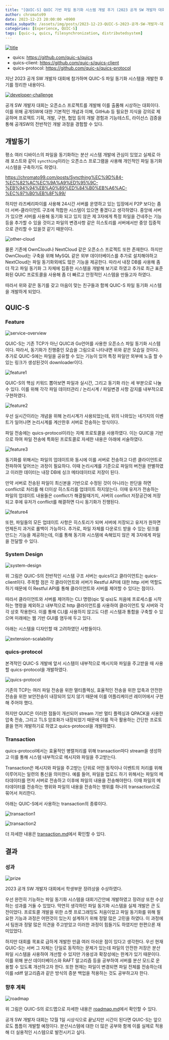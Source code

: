```yaml
---
title: "[QUIC-S] QUIC 기반 파일 동기화 시스템 개발 후기 (2023 공개 SW 개발자 대회)"
author: chromato99
date: 2023-12-23 20:00:00 +0900
media_subpath: /assets/img/posts/2023-12-23-QUIC-S-2023-공개-SW-개발자-대회-후기/
categories: [Experience, QUIC-S]
tags: [quic-s, quics, filesynchronization, distributedsystem]
---
```


[![title](/title.webp)](https://github.com/quic-s/quics)
- quics: <https://github.com/quic-s/quics>
- quics-client: <https://github.com/quic-s/quics-client>
- quics-protocol: <https://github.com/quic-s/quics-protocol>

지난 2023 공개 SW 개발자 대회에 참가하며 QUIC-S 파일 동기화 시스템을 개발한 후기를 정리한 내용이다.

[![developer-challenge](/img_developer_challenge4_2023.webp)](https://www.oss.kr/dev_competition)

공개 SW 개발자 대회는 오픈소스 프로젝트를 개발해 이를 출품해 시상하는 대회이다. 
이를 위해 공개SW에 대한 기본적인 개념과 이해, GitHub 등 필요한 지식을 강의로 제공하며 프로젝트 기획, 개발, 구현, 협업 등의 개발 경험과 기능테스트, 라이선스 검증을 통해 공개SW의 전반적인 개발 과정을 경험할 수 있다.

## 개발동기

평소 여러 디바이스의 파일을 동기화하는 분산 시스템 개발에 관심이 있었고 실제로 아래 포스트와 같이 `syncthing`이라는 오픈소스 프로그램을 사용해 개인적인 파일 동기화 시스템을 구축하기도 하였다.

<https://chromato99.com/posts/Syncthing%EC%9D%84-%EC%82%AC%EC%9A%A9%ED%95%9C-%EB%94%94%EB%A0%89%ED%84%B0%EB%A6%AC-%EC%97%B0%EB%8F%99/>

하지만 라즈베리파이를 사용해 24시간 서버를 운영하고 있는 입장에서 P2P 보다는 좀 더 서버-클라이언트 구조에 적합한 시스템이 있으면 좋겠다고 생각하였다. 중앙에 서버가 있으면 서버를 사용해 동기화 되고 있지 않은 제 3자에게 특정 파일을 건네주는 기능 등을 추가할 수 있을 것이고 파일의 변경사항 같은 히스토리를 서버에서만 중앙 집중적으로 관리할 수 있을것 같기 때문이다. 

![other-cloud](/other-cloud.webp)

물론 기존에 OwnCloud나 NextCloud 같은 오픈소스 프로젝트 또한 존재한다. 하지만 OwnCloud는 구축을 위해 MySQL 같은 외부 데이터베이스를 추가로 설치해야하고 NextCloud는 파일 동기화외에도 많은 기능을 제공한다. 따라서 내장 DB를 사용해 좀 더 작고 파일 동기화 그 자체에 집중한 시스템을 개발해 보기로 하였고 추가로 최근 표준화된 QUIC 프로토콜을 사용해 좀 더 빠르고 안정적인 시스템을 만들고자 하였다.

따라서 위와 같은 동기를 갖고 마음이 맞는 친구들과 함께 QUIC-S 파일 동기화 시스템을 개발하게 되었다.

## QUIC-S

### Feature

![service-overview](/service-overview.webp)

QUIC-S는 기존 TCP가 아닌 QUIC과 Go언어를 사용한 오픈소스 파일 동기화 시스템이다. 따라서, 동기화가 진행중인 모습을 그림으로 나타내면 위와 같은 모습일 것이다. 추가로 QUIC-S에는 파일을 공유할 수 있는 기능이 있어 특정 파일만 외부에 노출 할 수 있는 링크가 생성된것이 downloader이다.

![feature1](/feature1.webp)

QUIC-S의 핵심 키워드 뽑아보면 파일과 실시간, 그리고 동기화 라는 세 부분으로 나눌 수 있다.
이를 위해 각각 파일 데이터관리 / 논리시계 / 파일변경 사항 감지를 내부적으로 구현하였다.

![feature2](/feature2.webp)

우선 실시간이라는 개념을 위해 논리시계가 사용되었는데, 위의 나와있는 네가지의 이벤트가 일어나면 논리시계를 계산한후 서버로 전송하는 방식이다.

파일 전송에는 quics-protocol이라는 자체 프로토콜을 사용하였다. 이는 QUIC을 기반으로 하여 파일 전송에 특화된 프로토콜로 자세한 내용은 아래에 서술하였다.

![feature3](/feature3.webp)

동기화를 위해서는 파일의 업데이트와 동시에 이를 서버로 전송하고 다른 클라이언트로 전파하여 덮어쓰는 과정이 필요하다. 이때 논리시계를 기준으로 파일의 버전을 판별하였고 이러한 데이터는 내장 DB에 싱크 메타데이터로 저장이 된다.  

만약 서버로 전송된 파일이 최신본을 기반으로 수정된 것이 아니라는 판단을 하면 conflict로 처리를 해 더이상 히스토리를 업데이트 하지않는다. 이때 유저가 전송하는 파일의 업데이트 내용들은 conflict가 해결될때가지, 서버의 conflict 저장공간에 저장되고 후에 유저가 conflict를 해결하면 다시 동기화가 진행된다.

![feature4](/feature4.webp)

또한, 파일들의 모든 업데이트 사항은 히스토리가 되며 서버에 저장되고 유저가 원하면 언제든지 과거로 롤백이 가능하다. 
추가로, 파일 자체를 다운로드 받을 수 있는 링크를 만드는 기능을 제공하는데, 이를 통해 동기화 시스템에 속해있지 않은 제 3자에게 파일을 전달할 수 있다.

### System Design

![system-design](/system-design.webp)

위 그림은 QUIC-S의 전반적인 시스템 구조 서버는 quics이고 클라이언트는 quics-client이다.
주목할 점은 각 클라이언트와 서버가 Restful API에 대한 http 서버 역할도 하기 때문에 이 Restful API를 통해 클라이언트와 서버를 제어할 수 있다는 점이다.

따라서 클라이언트와 서버를 제어하는 CLI 명령(qic 및 qis)도 처음에 프로세스를 시작하는 명령을 제외하고 내부적으로 http 클라이언트를 사용하여 클라이언트 및 서버와 각각 상호 작용한다.
이를 통해 CLI를 사용하지 않고도 다른 시스템과 통합을 구축할 수 있으며 미래에는 웹 기반 GUI를 염두에 두고 있다.

아래는 시스템을 디자인할 때 고려하였던 사항들이다.

![extension-scalability](/extension-scalability.webp)

### quics-protocol

본격적인 QUIC-S 개발에 앞서 시스템이 내부적으로 메시지와 파일을 주고받을 때 사용할 quics-protocol을 개발하였다.

![quics-protocol](/quics-protocol.webp)

기존의 TCP는 여러 파일 전송을 위한 멀티플렉싱, 효율적인 전송을 위한 압축과 안전한 전송을 위한 보안전송이 내장되어 있지 않기 때문에 이를 어플리케이션 레이어에서 구현해 주어야 했다. 

하지만 QUIC은 이러한 점들이 개선되어 stream 기반 멀티 플렉싱과 QPACK을 사용한 압축 전송, 그리고 TLS 암호화가 내장되었기 때문에 이를 적극 활용하는 간단한 프로토콜을 먼저 개발하기로 하였고 quics-protocol을 개발하였다.

### Transaction

quics-protocol에서는 효율적인 병렬처리를 위해 transaction마다 stream을 생성하고 이를 통해 시스템 내부적으로 메시지와 파일을 주고받는다. 

Transaction은 메시지와 파일을 주고받는 단위로 어떤 동작이나 이벤트의 처리를 위해 이루어지는 일련의 통신을 의미한다. 
예를 들어, 파일을 업로드 하기 위해서는 파일의 메타데이터를 먼저 서버로 전송하고 이후에 파일의 내용을 전송해야한다. 이때 파일의 메타데이터를 전송하는 행위와 파일의 내용을 전송하는 행위를 하나의 transaction으로 묶어서 처리한다.

아래는 QUIC-S에서 사용하는 transaction의 종류이다.

![transaction1](/transaction1.webp)

![transaction2](/transaction2.webp)

더 자세한 내용은 [transaction.md](https://github.com/quic-s/quics/blob/main/docs/transaction.md)에서 확인할 수 있다.

## 결과

### 성과

![prize](/prize.webp)

2023 공개 SW 개발자 대회에서 학생부문 장려상을 수상하였다.

우선 완전히 기능하는 파일 동기화 시스템을 대회기간안에 개발하였고 장려상 또한 수상하는 성과를 거둘 수 있었다. 막연히 생각하던 파일 동기화 시스템을 실제 개발은 큰 도전이었다. 프로토콜 개발을 위한 소켓 프로그래밍도 처음이었고 파일 동기화를 위해 필요한 기능과 과정은 어떤것이 있는지 설계하기 위해 정말 많은 고민을 하였다. 이 과정에서 팀원과 정말 많은 의견을 주고받았고 이러한 과정이 힘들기도 하였지만 한편으론 재미있었다.

하지만 대회를 목표로 급하게 개발한 만큼 여러 아쉬운 점이 있다고 생각한다. 우선 현재 QUIC-S는 서버 그 자체는 단일로 동작하는 문제가 있는데 파일의 안전한 저장은 분산 파일 시스템을 사용하여 개선할 수 있지만 가용성과 확장성에는 한계가 있기 때문이다. 이를 위해 분산 데이터베이스와 RAFT 알고리즘 등을 공부하여 서버를 분산 모드로 운용할 수 있도록 개선하고자 한다. 또한 현재는 파일이 변경되면 파일 전체를 전송하는데 이를 rdiff 알고리즘과 같은 방식의 증분 백업을 적용하는 것도 공부하고자 한다.

### 향후 계획

![roadmap](/roadmap.webp)

위 그림은 QUIC-S의 로드맵으로 자세한 내용은 [roadmap.md](https://github.com/quic-s/quics/blob/main/ROADMAP.md)에서 확인할 수 있다.

공개 SW 개발자 대회는 12월 1일 시상식으로 끝났지만 시간이 된다면 QUIC-S는 앞으로도 틈틈이 개발할 예정이다. 분산시스템에 대한 더 많은 공부와 함께 이를 실제로 적용해 더 실용적인 시스템으로 발전시키고 싶다.
